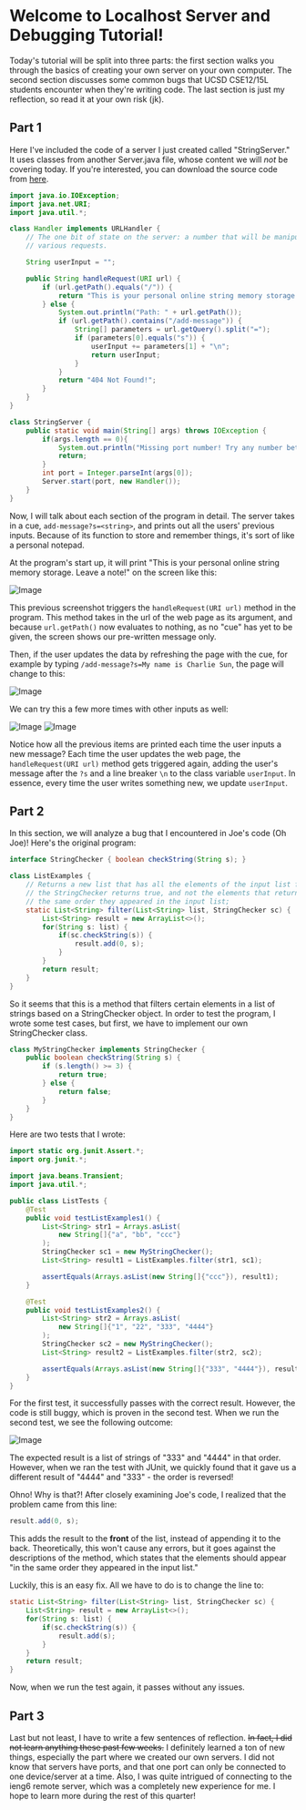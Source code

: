 # Welcome to Localhost Server and Debugging Tutorial! 

Today's tutorial will be split into three parts: the first section walks you through the basics of creating your own server on your own computer. The second section discusses some common bugs that UCSD CSE12/15L students encounter when they're writing code. The last section is just my reflection, so read it at your own risk (jk).

## Part 1 

Here I've included the code of a server I just created called "StringServer." It uses classes from another Server.java file, whose content we will *not* be covering today. If you're interested, you can download the source code from [here](https://github.com/charliespy/wavelet). 

```java
import java.io.IOException;
import java.net.URI;
import java.util.*;

class Handler implements URLHandler {
    // The one bit of state on the server: a number that will be manipulated by
    // various requests.

    String userInput = "";

    public String handleRequest(URI url) {
        if (url.getPath().equals("/")) {
            return "This is your personal online string memory storage. Leave a note! ";
        } else {
            System.out.println("Path: " + url.getPath());
            if (url.getPath().contains("/add-message")) {
                String[] parameters = url.getQuery().split("=");
                if (parameters[0].equals("s")) {
                    userInput += parameters[1] + "\n";
                    return userInput;
                }
            } 
            return "404 Not Found!";
        }
    }
}

class StringServer {
    public static void main(String[] args) throws IOException {
        if(args.length == 0){
            System.out.println("Missing port number! Try any number between 1024 to 49151");
            return;
        }
        int port = Integer.parseInt(args[0]);
        Server.start(port, new Handler());
    }
}
```

Now, I will talk about each section of the program in detail. The server takes in a cue, `add-message?s=<string>`, and prints out all the users' previous inputs. Because of its function to store and remember things, it's sort of like a personal notepad. 

At the program's start up, it will print "This is your personal online string memory storage. Leave a note!" on the screen like this: 

![Image](lab2_image1.png)

This previous screenshot triggers the `handleRequest(URI url)` method in the program. This method takes in the url of the web page as its argument, and because `url.getPath()` now evaluates to nothing, as no "cue" has yet to be given, the screen shows our pre-written message only. 

Then, if the user updates the data by refreshing the page with the cue, for example by typing `/add-message?s=My name is Charlie Sun`, the page will change to this: 

![Image](lab2_image2.png)

We can try this a few more times with other inputs as well: 

![Image](lab2_image3.png)
![Image](lab2_image4.png)

Notice how all the previous items are printed each time the user inputs a new message? Each time the user updates the web page, the `handleRequest(URI url)` method gets triggered again, adding the user's message after the `?s` and a line breaker `\n` to the class variable `userInput`. In essence, every time the user writes something new, we update `userInput`. 


## Part 2

In this section, we will analyze a bug that I encountered in Joe's code (Oh Joe)! Here's the original program: 

```java
interface StringChecker { boolean checkString(String s); }

class ListExamples {
    // Returns a new list that has all the elements of the input list for which
    // the StringChecker returns true, and not the elements that return false, in
    // the same order they appeared in the input list;
    static List<String> filter(List<String> list, StringChecker sc) {
        List<String> result = new ArrayList<>();
        for(String s: list) {
            if(sc.checkString(s)) {
                result.add(0, s);
            }
        }
        return result;
    }
}
```

So it seems that this is a method that filters certain elements in a list of strings based on a StringChecker object. In order to test the program, I wrote some test cases, but first, we have to implement our own StringChecker class. 

```java
class MyStringChecker implements StringChecker {
    public boolean checkString(String s) {
        if (s.length() >= 3) {
            return true;
        } else {
            return false;
        }
    }
}
```

Here are two tests that I wrote: 

```java
import static org.junit.Assert.*;
import org.junit.*;

import java.beans.Transient;
import java.util.*;

public class ListTests {
    @Test 
    public void testListExamples1() {
        List<String> str1 = Arrays.asList(
            new String[]{"a", "bb", "ccc"}
        );
        StringChecker sc1 = new MyStringChecker();
        List<String> result1 = ListExamples.filter(str1, sc1);

        assertEquals(Arrays.asList(new String[]{"ccc"}), result1);
    }

    @Test
    public void testListExamples2() {
        List<String> str2 = Arrays.asList(
            new String[]{"1", "22", "333", "4444"}
        );
        StringChecker sc2 = new MyStringChecker();
        List<String> result2 = ListExamples.filter(str2, sc2);

        assertEquals(Arrays.asList(new String[]{"333", "4444"}), result2);
    }
}
```

For the first test, it successfully passes with the correct result. However, the code is still buggy, which is proven in the second test. When we run the second test, we see the following outcome: 

![Image](lab2_image5.png)

The expected result is a list of strings of "333" and "4444" in that order. However, when we ran the test with JUnit, we quickly found that it gave us a different result of "4444" and "333" - the order is reversed! 

Ohno! Why is that?! After closely examining Joe's code, I realized that the problem came from this line: 
```java
result.add(0, s);
```
This adds the result to the **front** of the list, instead of appending it to the back. Theoretically, this won't cause any errors, but it goes against the descriptions of the method, which states that the elements should appear "in the same order they appeared in the input list."

Luckily, this is an easy fix. All we have to do is to change the line to:
```java
static List<String> filter(List<String> list, StringChecker sc) {
    List<String> result = new ArrayList<>();
    for(String s: list) {
        if(sc.checkString(s)) {
            result.add(s);
        }
    }
    return result;
}
```
Now, when we run the test again, it passes without any issues. 


## Part 3

Last but not least, I have to write a few sentences of reflection. ~~In fact, I did not learn anything these past few weeks.~~ I definitely learned a ton of new things, especially the part where we created our own servers. I did not know that servers have ports, and that one port can only be connected to one device/server at a time. Also, I was quite intrigued of connecting to the ieng6 remote server, which was a completely new experience for me. I hope to learn more during the rest of this quarter! 
